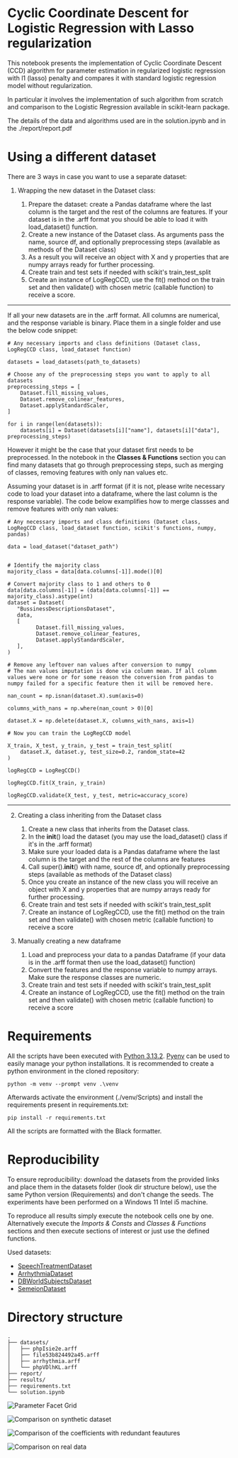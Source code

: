 # Cyclic Coordinate Descent for Logistic Regression with Lasso regularization

This notebook presents the implementation of Cyclic Coordinate Descent (CCD) algorithm for parameter
estimation in regularized logistic regression with l1 (lasso) penalty and compares it with standard
logistic regression model without regularization.

In particular it involves the implementation of such algorithm from scratch and comparison to the Logistic Regression available in scikit-learn package.

The details of the data and algorithms used are in the solution.ipynb and in the ./report/report.pdf

# Using a different dataset

There are 3 ways in case you want to use a separate dataset:

1. Wrapping the new dataset in the Dataset class:

   1. Prepare the dataset: create a Pandas dataframe where the last column is the target and the rest of the columns are features. If your dataset is in the .arff format you should be able to load it with load_dataset() function.
   2. Create a new instance of the Dataset class. As arguments pass the name, source df, and optionally preprocessing steps (available as methods of the Dataset class)
   3. As a result you will receive an object with X and y properties that are numpy arrays ready for further processing.
   4. Create train and test sets if needed with scikit's train_test_split
   5. Create an instance of LogRegCCD, use the fit() method on the train set and then validate() with chosen metric (callable function) to receive a score.

---

If all your new datasets are in the .arff format. All columns are numerical, and the response variable is binary. Place them in a single folder and use the below code snippet:

```{python}
# Any necessary imports and class definitions (Dataset class, LogRegCCD class, load_dataset function)

datasets = load_datasets(path_to_datasets)

# Choose any of the preprocessing steps you want to apply to all datasets
preprocessing_steps = [
    Dataset.fill_missing_values,
    Dataset.remove_colinear_features,
    Dataset.applyStandardScaler,
]

for i in range(len(datasets)):
    datasets[i] = Dataset(datasets[i]["name"], datasets[i]["data"], preprocessing_steps)
```

However it might be the case that your dataset first needs to be preprocessed. In the notebook in the **Classes & Functions** section you can find many datasets that go through preprocessing steps, such as merging of classes, removing features with only nan values etc.

Assuming your dataset is in .arff format (if it is not, please write necessary code to load your dataset into a dataframe, where the last column is the response variable). The code below examplifies how to merge classses and remove features with only nan values:

```{python}
# Any necessary imports and class definitions (Dataset class, LogRegCCD class, load_dataset function, scikit's functions, numpy, pandas)

data = load_dataset("dataset_path")


# Identify the majority class
majority_class = data[data.columns[-1]].mode()[0]

# Convert majority class to 1 and others to 0
data[data.columns[-1]] = (data[data.columns[-1]] == majority_class).astype(int)
dataset = Dataset(
   "BussinessDescriptionsDataset",
   data,
   [
         Dataset.fill_missing_values,
         Dataset.remove_colinear_features,
         Dataset.applyStandardScaler,
   ],
)

# Remove any leftover nan values after conversion to numpy 
# The nan values imputation is done via column mean. If all column values were none or for some reason the conversion from pandas to numpy failed for a specific feature then it will be removed here.

nan_count = np.isnan(dataset.X).sum(axis=0)

columns_with_nans = np.where(nan_count > 0)[0]

dataset.X = np.delete(dataset.X, columns_with_nans, axis=1)

# Now you can train the LogRegCCD model

X_train, X_test, y_train, y_test = train_test_split(
    dataset.X, dataset.y, test_size=0.2, random_state=42
)

logRegCCD = LogRegCCD()

logRegCCD.fit(X_train, y_train)

logRegCCD.validate(X_test, y_test, metric=accuracy_score)
```

---

2. Creating a class inheriting from the Dataset class

   1. Create a new class that inherits from the Dataset class.
   2. In the **init**() load the dataset (you may use the load_dataset() class if it's in the .arff format)
   3. Make sure your loaded data is a Pandas dataframe where the last column is the target and the rest of the columns are features
   4. Call super().**init**() with name, source df, and optionally preprocessing steps (available as methods of the Dataset class)
   5. Once you create an instance of the new class you will receive an object with X and y properties that are numpy arrays ready for further processing.
   6. Create train and test sets if needed with scikit's train_test_split
   7. Create an instance of LogRegCCD, use the fit() method on the train set and then validate() with chosen metric (callable function) to receive a score

3. Manually creating a new dataframe

   1. Load and preprocess your data to a pandas Dataframe (if your data is in the .arff format then use the load_dataset() function)
   2. Convert the features and the response variable to numpy arrays. Make sure the response classes are numeric.
   3. Create train and test sets if needed with scikit's train_test_split
   4. Create an instance of LogRegCCD, use the fit() method on the train set and then validate() with chosen metric (callable function) to receive a score

# Requirements

All the scripts have been executed with [Python 3.13.2](https://www.python.org/). [Pyenv](https://github.com/pyenv/pyenv) can be used to easily manage your python installations. It is recommended to create a python environment in the cloned repository:

```
python -m venv --prompt venv .\venv
```

Afterwards activate the environment (./venv/Scripts) and install the requirements present in requirements.txt:

```
pip install -r requirements.txt
```

All the scripts are formatted with the Black formatter.

# Reproducibility

To ensure reproducibility: download the datasets from the provided links and place them in the datasets folder (look dir structure below), use the same Python version (Requirements) and don't change the seeds. The experiments have been performed on a Windows 11 Intel i5 machine.

To reproduce all results simply execute the notebook cells one by one. Alternatively execute the _Imports & Consts_ and _Classes & Functions_ sections and then execute sections of interest or just use the defined functions.

Used datasets:

- [SpeechTreatmentDataset](https://www.openml.org/search?type=data&sort=runs&status=active&qualities.NumberOfClasses=%3D_2&qualities.NumberOfFeatures=between_100_1000&id=1484)
- [ArrhythmiaDataset](https://www.openml.org/search?type=data&sort=runs&status=active&qualities.NumberOfClasses=%3D_2&qualities.NumberOfFeatures=between_100_1000&id=1017)
- [DBWorldSubjectsDataset](https://www.openml.org/search?type=data&sort=qualities.NumberOfInstances&status=active&order=asc&qualities.NumberOfFeatures=between_100_1000&format=ARFF&qualities.NumberOfClasses=gte_2&id=1563)
- [SemeionDataset](https://www.openml.org/search?type=data&status=active&id=41973)

# Directory structure

```
.
├── datasets/
│   ├── phpIsie2e.arff
│   ├── file53b824492a45.arff
│   ├── arrhythmia.arff
│   └── phpVDlhKL.arff
├── report/
├── results/
├── requirements.txt
└── solution.ipynb
```

![Parameter Facet Grid](./results/parameter_facet_grid.png)

![Comparison on synthetic dataset](./results/comparison-synthetic-dataset.png)

![Comparison of the coefficients with redundant feautures](./results/logistic_regression_l1_logregccd_coefficients_redundant_features.png)

![Comparison on real data](./results/real_data_boxplots.png)